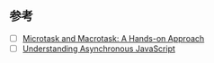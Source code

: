 

## 参考

- [ ] [Microtask and Macrotask: A Hands-on Approach](https://blog.bitsrc.io/microtask-and-macrotask-a-hands-on-approach-5d77050e2168)
- [ ] [Understanding Asynchronous JavaScript](https://blog.bitsrc.io/understanding-asynchronous-javascript-the-event-loop-74cd408419ff)